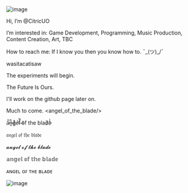 ![image](https://github.com/user-attachments/assets/2b919884-df38-46b0-9e39-4d48b78dbc91)

Hi, I’m @CitricUO

I’m interested in: Game Development, Programming, Music Production, Content Creation, Art, TBC

How to reach me: If I know you then you know how to. ¯\_(ツ)_/¯

wasitacatisaw

The experiments will begin.

The Future Is Ours. 

I'll work on the github page later on.

Much to come.
<angel_of_the_blade/>

â̵͝n̶͍̔g̷͋́ẻ̶̛l̵̀͂ ̵̉́õ̵f the blad̷̃͑ẽ̷̾

𝔞𝔫𝔤𝔢𝔩 𝔬𝔣 𝔱𝔥𝔢 𝔟𝔩𝔞𝔡𝔢

𝓪𝓷𝓰𝓮𝓵 𝓸𝓯 𝓽𝓱𝓮 𝓫𝓵𝓪𝓭𝓮

𝕒𝕟𝕘𝕖𝕝 𝕠𝕗 𝕥𝕙𝕖 𝕓𝕝𝕒𝕕𝕖

ᴀɴɢᴇʟ ᴏꜰ ᴛʜᴇ ʙʟᴀᴅᴇ

![image](https://github.com/user-attachments/assets/7e18dba9-cdc1-47a9-9bc0-488f8a952f35)
